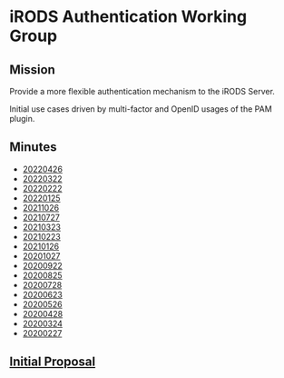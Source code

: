 # iRODS Authentication Working Group

## Mission

Provide a more flexible authentication mechanism to the iRODS Server.

Initial use cases driven by multi-factor and OpenID usages of the PAM plugin.

## Minutes

 - [20220426](20220426-minutes.md)
 - [20220322](20220322-minutes.md)
 - [20220222](20220222-minutes.md)
 - [20220125](20220125-minutes.md)
 - [20211026](20211026-minutes.md)
 - [20210727](20210727-minutes.md)
 - [20210323](20210323-minutes.md)
 - [20210223](20210223-minutes.md)
 - [20210126](20210126-minutes.md)
 - [20201027](20201027-minutes.md)
 - [20200922](20200922-minutes.md)
 - [20200825](20200825-minutes.md)
 - [20200728](20200728-minutes.md)
 - [20200623](20200623-minutes.md)
 - [20200526](20200526-minutes.md)
 - [20200428](20200428-minutes.md)
 - [20200324](20200324-minutes.md)
 - [20200227](20200227-minutes.md)

## [Initial Proposal](20200224-surf-flexible_pam_support.pdf)
